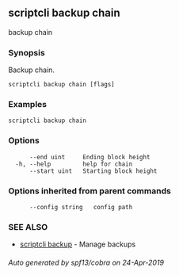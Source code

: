 ## scriptcli backup chain

backup chain

### Synopsis

Backup chain.

```
scriptcli backup chain [flags]
```

### Examples

```
scriptcli backup chain
```

### Options

```
      --end uint     Ending block height
  -h, --help         help for chain
      --start uint   Starting block height
```

### Options inherited from parent commands

```
      --config string   config path
```

### SEE ALSO

* [scriptcli backup](scriptcli_backup.md)	 - Manage backups

###### Auto generated by spf13/cobra on 24-Apr-2019
